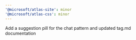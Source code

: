 ```yaml
---
'@microsoft/atlas-site': minor
'@microsoft/atlas-css': minor
---
```


Add a suggestion pill for the chat pattern and updated tag.md documentation
